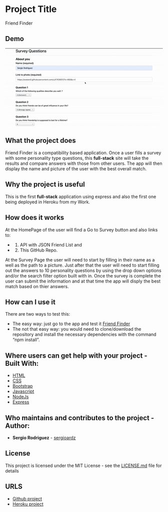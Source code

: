 # Project Title

Friend Finder

## Demo
![FriendFinder](https://github.com/sergioardz/friendfinder/blob/master/FriendFinder.gif)

## What the project does

Friend Finder is a compatibility based application. Once a user fills a survey with some personality type questions, this **full-stack** site will take the results and compare answers with those from other users. The app will then display the name and picture of the user with the best overall match.

## Why the project is useful

This is the first **full-stack** application using express and also the first one being deployed in Heroku from my Work.

## How does it works

At the HomePage of the user will find a Go to Survey button and also links to: 
* 1) API with JSON Friend List and 
* 2) This GitHub Repo.

At the Survey Page the user will need to start by filling in their name as a well as the path to a picture. Just after that the user will need to start filling out the answers to 10 personality questions by using the drop down options and/or the search filter option built with in. Once the survey is complete the user can submit the information and at that time the app will disply the best match based on thier answers.

## How can I use it

There are two ways to test this:

* The easy way: just go to the app and test it [Friend Finder](https://powerful-shore-71760.herokuapp.com/)
* The not that easy way: you would need to clone/download the repository and install the necessary dependencies with the command “npm install”.

## Where users can get help with your project - Built With:

* [HTML](https://developer.mozilla.org/en-US/docs/Web/HTML)
* [CSS](https://developer.mozilla.org/en-US/docs/Web/CSS)
* [Bootstrap](https://getbootstrap.com/)
* [Javascript](https://www.javascript.com/)
* [NodeJs](https://nodejs.org/en/)
* [Express](https://www.npmjs.com/package/express)


## Who maintains and contributes to the project - Author:

* **Sergio Rodriguez** - [sergioardz](https://github.com/sergioardz)

## License

This project is licensed under the MIT License - see the [LICENSE.md](LICENSE.md) file for details

## URLS

* [Github project](https://github.com/sergioardz/friendfinder)
* [Heroku project](https://powerful-shore-71760.herokuapp.com/)
